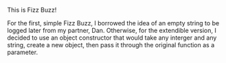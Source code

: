 This is Fizz Buzz!

For the first, simple Fizz Buzz, I borrowed the idea of an empty string to be logged later from my partner, Dan.  Otherwise, for the extendible version, I decided to use an object constructor that would take any interger and any string, create a new object, then pass it through the original function as a parameter.  
